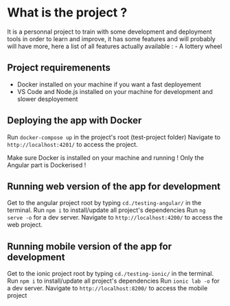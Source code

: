 # What is the project ?

It is a personnal project to train with some development and deployment tools in order to learn and improve, it has some features and will probably will have more, here a list of all features actually available :
    - A lottery wheel 


## Project requiremenents 

 - Docker installed on your machine if you want a fast deployement
 - VS Code and Node.js installed on your machine for development and slower desployement

## Deploying the app with Docker

Run `docker-compose up` in the project's root (test-project folder)
Navigate to `http://localhost:4201/` to access the project.

Make sure Docker is installed on your machine and running !
Only the Angular part is Dockerised !

## Running web version of the app for development

Get to the angular project root by typing `cd./testing-angular/` in the terminal.
Run `npm i` to install/update all project's dependencies
Run `ng serve -o` for a dev server. Navigate to `http://localhost:4200/` to access the web project.

## Running mobile version of the app for development

Get to the ionic project root by typing `cd./testing-ionic/` in the terminal.
Run `npm i` to install/update all project's dependencies
Run `ionic lab -o` for a dev server. Navigate to `http://localhost:8200/` to access the mobile project
